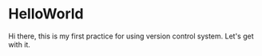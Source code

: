 # HelloWorld

Hi there, this is my first practice for using version control system.
Let's get with it.
